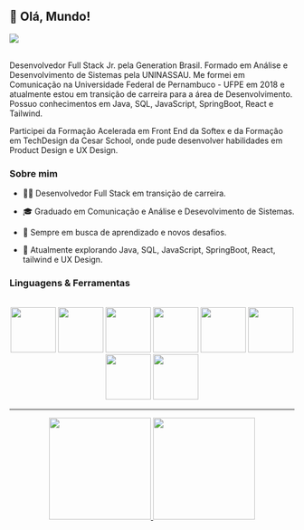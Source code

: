 ## 👋 Olá, Mundo!
<div>
<a href="https://www.linkedin.com/in/igor-cavalcanti-moura" target="_blank"><img loading="lazy" src="https://img.shields.io/badge/-LinkedIn-%230077B5?style=for-the-badge&logo=linkedin&logoColor=white" target="_blank"></a>   
</div>
<br>

Desenvolvedor Full Stack Jr. pela Generation Brasil. Formado em Análise e Desenvolvimento de Sistemas pela UNINASSAU. Me formei em Comunicação na Universidade Federal de Pernambuco - UFPE em 2018 e atualmente estou em transição de carreira para a área de Desenvolvimento. Possuo conhecimentos em Java, SQL, JavaScript, SpringBoot, React e Tailwind.

Participei da Formação Acelerada em Front End da Softex e da Formação em TechDesign da Cesar School, onde pude desenvolver habilidades em Product Design e UX Design.

### Sobre mim

 - 👨‍💻 Desenvolvedor Full Stack em transição de carreira.
  
 - 🎓 Graduado em Comunicação e Análise e Desevolvimento de Sistemas.
  
 - 🌱 Sempre em busca de aprendizado e novos desafios.
  
 - 💼 Atualmente explorando Java, SQL, JavaScript, SpringBoot, React, tailwind e UX Design.

### Linguagens & Ferramentas
<br>
<div align ="center">
  
<img loading="lazy" src="https://cdn.jsdelivr.net/gh/devicons/devicon@latest/icons/java/java-original-wordmark.svg" width="80" height="80"/>
  
<img loading="lazy" src="https://cdn.jsdelivr.net/gh/devicons/devicon@latest/icons/mysql/mysql-original-wordmark.svg"  width="80" height="80"/>

<img loading="lazy" src="https://cdn.jsdelivr.net/gh/devicons/devicon@latest/icons/javascript/javascript-plain.svg"  width="80" height="80"/>

<img loading="lazy" src="https://cdn.jsdelivr.net/gh/devicons/devicon@latest/icons/spring/spring-original-wordmark.svg"  width="80" height="80"/>

<img loading="lazy" src="https://cdn.jsdelivr.net/gh/devicons/devicon@latest/icons/react/react-original-wordmark.svg" width="80" height="80"/>

<img loading="lazy" src="https://cdn.jsdelivr.net/gh/devicons/devicon@latest/icons/tailwindcss/tailwindcss-original-wordmark.svg"  width="80" height="80"/>

<img loading="lazy" src="https://cdn.jsdelivr.net/gh/devicons/devicon@latest/icons/figma/figma-original.svg" width="80" height="80"/>

<img loading="lazy" src="https://cdn.jsdelivr.net/gh/devicons/devicon@latest/icons/insomnia/insomnia-original-wordmark.svg" width="80" height="80"/>



</div>

- - -

<div align = "center">
<a href="https://github.com/IgorCavalcantiMoura">
<img loading="lazy" height="180em" src="https://github-readme-stats.vercel.app/api/top-langs/?username=IgorCavalcantiMoura&layout=compact&langs_count=7&theme=bear"/>
<img loading="lazy" height="180em" src="https://github-readme-stats.vercel.app/api?username=IgorCavalcantiMoura&show_icons=true&theme=bear&include_all_commits=true&count_private=true"/>
</div>



